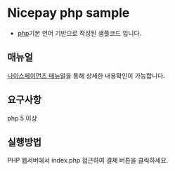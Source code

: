 # Nicepay php sample
- [php](https://www.php.net/)기본 언어 기반으로 작성된 샘플코드 입니다.

## 매뉴얼
[나이스페이먼츠 매뉴얼](https://github.com/nicepayments/nicepay-manual)을 통해 상세한 내용확인이 가능합니다.

## 요구사항
php 5 이상
 
## 실행방법
PHP 웹서버에서 index.php 접근하여 결제 버튼을 클릭하세요.
